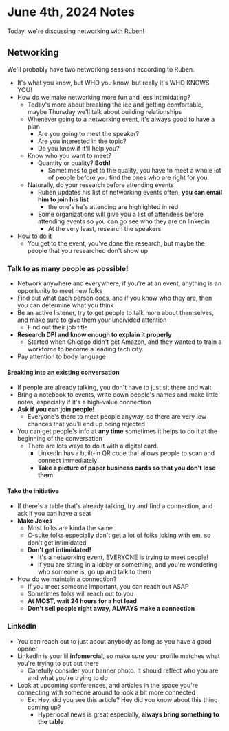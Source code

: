# June 4th, 2024 Notes

Today, we're discussing networking with Ruben!

## Networking

We'll probably have two networking sessions according to Ruben.

- It's what you know, but WHO you know, but really it's WHO KNOWS YOU!
- How do we make networking more fun and less intimidating?
  - Today's more about breaking the ice and getting comfortable, maybe Thursday we'll talk about building relationships
  - Whenever going to a networking event, it's always good to have a plan
    - Are you going to meet the speaker?
    - Are you interested in the topic?
    - Do you know if it'll help you?
  - Know who you want to meet?
    - Quantity or quality? **Both!**
      - Sometimes to get to the quality, you have to meet a whole lot of people before you find the ones who are right for you.
  - Naturally, do your research before attending events
    - Ruben updates his list of networking events often, **you can email him to join his list**
      - the one's he's attending are highlighted in red
    - Some organizations will give you a list of attendees before attending events so you can go see who they are on linkedin
      - At the very least, research the speakers
- How to do it
  - You get to the event, you've done the research, but maybe the people that you researched don't show up

### Talk to as many people as possible!

- Network anywhere and everywhere, if you're at an event, anything is an opportunity to meet new folks
- Find out what each person does, and if you know who they are, then you can determine what you think
- Be an active listener, try to get people to talk more about themselves, and make sure to give them your undivided attention
  - Find out their job title
- **Research DPI and know enough to explain it properly**
  - Started when Chicago didn't get Amazon, and they wanted to train a workforce to become a leading tech city.
- Pay attention to body language

#### Breaking into an existing conversation

- If people are already talking, you don't have to just sit there and wait
- Bring a notebook to events, write down people's names and make little notes, especially if it's a high-value connection
- **Ask if you can join people!**
  - Everyone's there to meet people anyway, so there are very low chances that you'll end up being rejected
- You can get people's info at **any time** sometimes it helps to do it at the beginning of the conversation
  - There are lots ways to do it with a digital card.
    - LinkedIn has a built-in QR code that allows people to scan and connect immediately
    - **Take a picture of paper business cards so that you don't lose them**

#### Take the initiative

- If there's a table that's already talking, try and find a connection, and ask if you can have a seat
- **Make Jokes**
  - Most folks are kinda the same
  - C-suite folks especially don't get a lot of folks joking with em, so don't get intimidated
  - **Don't get intimidated!**
    - It's a networking event, EVERYONE is trying to meet people!
    - If you are sitting in a lobby or something, and you're wondering who someone is, go up and talk to them
- How do we maintain a connection?
  - If you meet someone important, you can reach out ASAP
  - Sometimes folks will reach out to you
  - **At MOST, wait 24 hours for a hot lead**
  - **Don't sell people right away, ALWAYS make a connection**

### LinkedIn

- You can reach out to just about anybody as long as you have a good opener
- LinkedIn is your lil **infomercial**, so make sure your profile matches what you're trying to put out there
  - Carefully consider your banner photo. It should reflect who you are and what you're trying to do
- Look at upcoming conferences, and articles in the space you're connecting with someone around to look a bit more connected
  - Ex: Hey, did you see this article? Hey did you know about this thing coming up?
    - Hyperlocal news is great especially, **always bring something to the table**
